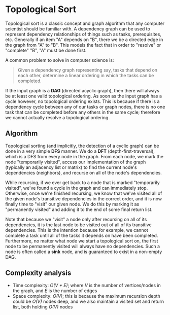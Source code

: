 # Topological Sort

Topological sort is a classic concept and graph algorithm that any computer
scientist should be familiar with. A dependency graph can be used to represent
dependency relationships of things such as tasks, prerequisites, etc. Generally
if an item "A" depends on "B", there we be a directed edge in the graph from "A"
to "B". This models the fact that in order to "resolve" or "complete" "B", "A"
must be done first.

A common problem to solve in computer science is:

> Given a dependency graph representing say, tasks that depend on each other,
determine a linear ordering in which the tasks can be completed.

If the input graph is a **DAG** (directed acyclic graph), then there will always be at least
one valid topological ordering. As soon as the input graph has a cycle however, no
topological ordering exists. This is because if there is a dependency cycle between any
of our tasks or graph nodes, there is no one task that can be completed before any others
in the same cycle; therefore we cannot actually resolve a topological ordering.

## Algorithm

Topological sorting (and implicitly, the detection of a cyclic graph) can be done in
a very simple **DFS** manner. We do a **DFT** (depth-first-traversal), which is a DFS
from every node in the graph. From each node, we mark the node "temporarily visited",
access our implementation of the graph (typically an adjacency list or matrix) to find
the current node's dependencies (neighbors), and recurse on all of the node's dependencies.

While recursing, if we ever get back to a node that is marked "temporarily visited",
we've found a cycle in the graph and can immediately stop. Otherwise, once we're finished
recursing, we know that we've visited all of the given node's transitive dependencies in
the correct order, and it is now finally time to "visit" our given node. We do this by
marking it as "permanently visited" and adding it to the end of some final return list.

Note that because we "visit" a node only after recursing on all of its dependencies, it is the
last node to be visited out of all of its transitive dependencies. This is the intention
because for example, we cannot complete a task until all of the tasks it depends on have been
completed. Furthermore, no matter what node we start a topological sort on, the first node
to be permanently visited will always have no dependencies. Such a node is often called a **sink**
node, and is guaranteed to exist in a non-empty DAG.

## Complexity analysis

 - Time complexity: _O(V + E)_; where _V_ is the number of vertices/nodes in the graph,
   and _E_ is the number of edges
 - Space complexity: _O(V)_; this is because the maximum recursion depth could be _O(V)_
   nodes deep, and we also maintain a visited set and return list, both holding _O(V)_
   nodes
